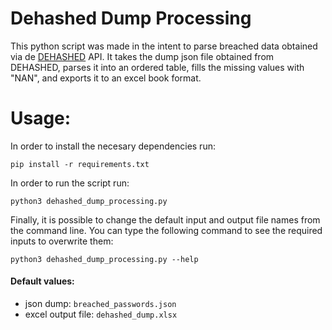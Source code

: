 # Dehashed Dump Processing
This python script was made in the intent to parse breached data obtained via de [DEHASHED](https://www.dehashed.com) API. 
It takes the dump json file obtained from DEHASHED, parses it into an ordered table, fills the missing values with "NAN", and exports it to an excel book format.
# Usage:
In order to install the necesary dependencies run:
```
pip install -r requirements.txt
``` 
In order to run the script run:
```
python3 dehashed_dump_processing.py
```
Finally, it is possible to change the default input and output file names from the command line. You can type the following command to see the required inputs to overwrite them:
```
python3 dehashed_dump_processing.py --help
```
#### Default values:
- json dump: ```breached_passwords.json```
- excel output file: ```dehashed_dump.xlsx```